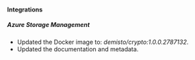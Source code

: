 #### Integrations

##### Azure Storage Management
- Updated the Docker image to: *demisto/crypto:1.0.0.2787132*.
- Updated the documentation and metadata. 
